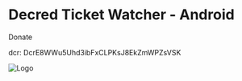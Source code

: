 # Decred Ticket Watcher - Android

Donate

dcr: DcrE8WWu5Uhd3ibFxCLPKsJ8EkZmWPZsVSK

![Logo](https://i.imgur.com/Pa9oOEt.png)

